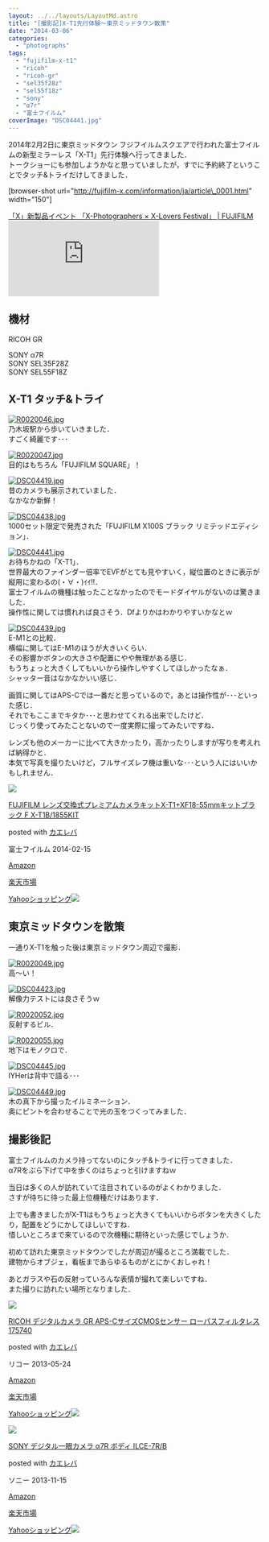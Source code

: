 ```yaml
---
layout: ../../layouts/LayoutMd.astro
title: "[撮影記]X-T1先行体験～東京ミッドタウン散策"
date: "2014-03-06"
categories: 
  - "photographs"
tags: 
  - "fujifilm-x-t1"
  - "ricoh"
  - "ricoh-gr"
  - "sel35f28z"
  - "sel55f18z"
  - "sony"
  - "α7r"
  - "富士フイルム"
coverImage: "DSC04441.jpg"
---
```


2014年2月2日に東京ミッドタウン フジフイルムスクエアで行われた富士フイルムの新型ミラーレス「X-T1」先行体験へ行ってきました．  
トークショーにも参加しようかなと思っていましたが，すでに予約終了ということでタッチ&トライだけしてきました．

\[browser-shot url="http://fujifilm-x.com/information/ja/article\_0001.html" width="150"\]

[「X」新製品イベント 「X-Photographers × X-Lovers Festival」 | FUJIFILM](http://fujifilm-x.com/information/ja/article_0001.html) [![](http://b.hatena.ne.jp/entry/image/http://fujifilm-x.com/information/ja/article_0001.html)](http://b.hatena.ne.jp/entry/http://fujifilm-x.com/information/ja/article_0001.html)

## 機材

RICOH GR

SONY α7R  
SONY SEL35F28Z  
SONY SEL55F18Z

## X-T1 タッチ&トライ

[![R0020046.jpg](/archive/images/12948680004_39cfc061e0_b.jpg)](http://www.flickr.com/photos/67522130@N08/12948680004/ "R0020046.jpg")  
乃木坂駅から歩いていきました．  
すごく綺麗です･･･

[![R0020047.jpg](/archive/images/12948270145_2834eff0b3_b.jpg)](http://www.flickr.com/photos/67522130@N08/12948270145/ "R0020047.jpg")  
目的はもちろん「FUJIFILM SQUARE」！

[![DSC04419.jpg](/archive/images/12948687414_129767637b_b.jpg)](http://www.flickr.com/photos/67522130@N08/12948687414/ "DSC04419.jpg")  
昔のカメラも展示されていました．  
なかなか新鮮！

[![DSC04438.jpg](/archive/images/12948419933_13d1cfa2e4_b.jpg)](http://www.flickr.com/photos/67522130@N08/12948419933/ "DSC04438.jpg")  
1000セット限定で発売された「FUJIFILM X100S ブラック リミテッドエディション」．

[![DSC04441.jpg](/archive/images/12948309305_c207299b9a_b.jpg)](http://www.flickr.com/photos/67522130@N08/12948309305/ "DSC04441.jpg")  
お待ちかねの「X-T1」．  
世界最大のファインダー倍率でEVFがとても見やすいく，縦位置のときに表示が縦用に変わるの(・∀・)ｲｲ!!．  
富士フイルムの機種は触ったことなかったのでモードダイヤルがないのは驚きました．  
操作性に関しては慣れれば良さそう．Dfよりかはわかりやすいかなとｗ

[![DSC04439.jpg](/archive/images/12948423603_a9c516ca28_b.jpg)](http://www.flickr.com/photos/67522130@N08/12948423603/ "DSC04439.jpg")  
E-M1との比較．  
横幅に関してはE-M1のほうが大きいくらい．  
その影響かボタンの大きさや配置にやや無理がある感じ．  
もうちょっと大きくしてもいいから操作しやすくしてほしかったなぁ．  
シャッター音はなかなかいい感じ．

画質に関してはAPS-Cでは一番だと思っているので，あとは操作性が･･･といった感じ．  
それでもここまでキタか･･･と思わせてくれる出来でしたけど．  
じっくり使ってみたことないので一度実際に撮ってみたいですね．

レンズも他のメーカーに比べて大きかったり，高かったりしますが写りを考えれば納得かと．  
本気で写真を撮りたいけど，フルサイズレフ機は重いな･･･という人にはいいかもしれません．

[![](/archive/images/51wUJCqiZbL._SL160_.jpg)](https://www.amazon.co.jp/exec/obidos/ASIN/B00I3BSXWK/mizuka123-22/ref=nosim/)

[FUJIFILM レンズ交換式プレミアムカメラキットX-T1+XF18-55mmキットブラック F X-T1B/1855KIT](https://www.amazon.co.jp/exec/obidos/ASIN/B00I3BSXWK/mizuka123-22/ref=nosim/)

posted with [カエレバ](http://kaereba.com)

富士フイルム 2014-02-15

[Amazon](http://www.amazon.co.jp/gp/search?keywords=X-T1%20%83%8C%83%93%83Y%8C%F0%8A%B7%8E%AE%83v%83%8C%83%7E%83A%83%80%83J%83%81%83%89&__mk_ja_JP=%83J%83%5E%83J%83i&tag=mizuka123-22 "アマゾン")

[楽天市場](http://hb.afl.rakuten.co.jp/hgc/032b53ee.4b34c5ee.0f4a541e.f440145e/?pc=http%3A%2F%2Fsearch.rakuten.co.jp%2Fsearch%2Fmall%2FX-T1%2520%25E3%2583%25AC%25E3%2583%25B3%25E3%2582%25BA%25E4%25BA%25A4%25E6%258F%259B%25E5%25BC%258F%25E3%2583%2597%25E3%2583%25AC%25E3%2583%259F%25E3%2582%25A2%25E3%2583%25A0%25E3%2582%25AB%25E3%2583%25A1%25E3%2583%25A9%2F-%2Ff.1-p.1-s.1-sf.0-st.A-v.2%3Fx%3D0%26scid%3Daf_ich_link_urltxt%26m%3Dhttp%3A%2F%2Fm.rakuten.co.jp%2F "楽天市場")

[Yahooショッピング![](//ad.jp.ap.valuecommerce.com/servlet/gifbanner?sid=3066752&pid=881990642)](//ck.jp.ap.valuecommerce.com/servlet/referral?sid=3066752&pid=881990642&vc_url=http%3A%2F%2Fshopping.search.yahoo.co.jp%2Fsearch%3FuIv%3Don%26ei%3DUTF-8%26tab_ex%3Dcommerce%26slider%3D0%26va%3DX-T1%2520%25E3%2583%25AC%25E3%2583%25B3%25E3%2582%25BA%25E4%25BA%25A4%25E6%258F%259B%25E5%25BC%258F%25E3%2583%2597%25E3%2583%25AC%25E3%2583%259F%25E3%2582%25A2%25E3%2583%25A0%25E3%2582%25AB%25E3%2583%25A1%25E3%2583%25A9 "Yahooショッピング")

## 東京ミッドタウンを散策

一通りX-T1を触った後は東京ミッドタウン周辺で撮影．

[![R0020049.jpg](/archive/images/12948405733_2394022c97_b.jpg)](http://www.flickr.com/photos/67522130@N08/12948405733/ "R0020049.jpg")  
高～い！

[![DSC04423.jpg](/archive/images/12948701894_c697795e82_b.jpg)](http://www.flickr.com/photos/67522130@N08/12948701894/ "DSC04423.jpg")  
解像力テストには良さそうｗ

[![R0020052.jpg](/archive/images/12948296385_ccb0a5373d_b.jpg)](http://www.flickr.com/photos/67522130@N08/12948296385/ "R0020052.jpg")  
反射するビル．

[![R0020055.jpg](/archive/images/12948730354_27dd1a4f36_b.jpg)](http://www.flickr.com/photos/67522130@N08/12948730354/ "R0020055.jpg")  
地下はモノクロで．

[![DSC04445.jpg](/archive/images/12948449113_2fbc8fc618_b.jpg)](http://www.flickr.com/photos/67522130@N08/12948449113/ "DSC04445.jpg")  
IYHerは背中で語る･･･

[![DSC04449.jpg](/archive/images/12948760324_9ca0c8e269_b.jpg)](http://www.flickr.com/photos/67522130@N08/12948760324/ "DSC04449.jpg")  
木の真下から撮ったイルミネーション．  
奥にピントを合わせることで光の玉をつくってみました．

## 撮影後記

富士フイルムのカメラ持ってないのにタッチ&トライに行ってきました．  
α7Rをぶら下げて中を歩くのはちょっと引けますねｗ

当日は多くの人が訪れていて注目されているのがよくわかりました．  
さすが待ちに待った最上位機種だけはあります．

上でも書きましたがX-T1はもうちょっと大きくてもいいからボタンを大きくしたり，配置をどうにかしてほしいですね．  
惜しいところまで来ているので次機種に期待といった感じでしょうか．

初めて訪れた東京ミッドタウンでしたが周辺が撮るところ満載でした．  
建物からオブジェ，看板まであらゆるものがとにかくおしゃれ！

あとガラスや石の反射っていろんな表情が撮れて楽しいですね．  
また撮りに訪れたい場所となりました．

[![](/archive/images/51l2yAOyf1L._SL160_.jpg)](https://www.amazon.co.jp/exec/obidos/ASIN/B00CE2V2VI/mizuka123-22/ref=nosim/)

[RICOH デジタルカメラ GR APS-CサイズCMOSセンサー ローパスフィルタレス 175740](https://www.amazon.co.jp/exec/obidos/ASIN/B00CE2V2VI/mizuka123-22/ref=nosim/)

posted with [カエレバ](http://kaereba.com)

リコー 2013-05-24

[Amazon](http://www.amazon.co.jp/gp/search?keywords=GR%20APS-C%83T%83C%83YCMOS%83Z%83%93%83T%81%5B%20%83%8D%81%5B%83p%83X&__mk_ja_JP=%83J%83%5E%83J%83i&tag=mizuka123-22 "アマゾン")

[楽天市場](http://hb.afl.rakuten.co.jp/hgc/032b53ee.4b34c5ee.0f4a541e.f440145e/?pc=http%3A%2F%2Fsearch.rakuten.co.jp%2Fsearch%2Fmall%2FGR%2520APS-C%25E3%2582%25B5%25E3%2582%25A4%25E3%2582%25BACMOS%25E3%2582%25BB%25E3%2583%25B3%25E3%2582%25B5%25E3%2583%25BC%2520%25E3%2583%25AD%25E3%2583%25BC%25E3%2583%2591%25E3%2582%25B9%2F-%2Ff.1-p.1-s.1-sf.0-st.A-v.2%3Fx%3D0%26scid%3Daf_ich_link_urltxt%26m%3Dhttp%3A%2F%2Fm.rakuten.co.jp%2F "楽天市場")

[Yahooショッピング![](//ad.jp.ap.valuecommerce.com/servlet/gifbanner?sid=3066752&pid=881990642)](//ck.jp.ap.valuecommerce.com/servlet/referral?sid=3066752&pid=881990642&vc_url=http%3A%2F%2Fshopping.search.yahoo.co.jp%2Fsearch%3FuIv%3Don%26ei%3DUTF-8%26tab_ex%3Dcommerce%26slider%3D0%26va%3DGR%2520APS-C%25E3%2582%25B5%25E3%2582%25A4%25E3%2582%25BACMOS%25E3%2582%25BB%25E3%2583%25B3%25E3%2582%25B5%25E3%2583%25BC%2520%25E3%2583%25AD%25E3%2583%25BC%25E3%2583%2591%25E3%2582%25B9 "Yahooショッピング")

[![](/archive/images/41SSfTbp1CL._SL160_.jpg)](https://www.amazon.co.jp/exec/obidos/ASIN/B00FXKLN58/mizuka123-22/ref=nosim/)

[SONY デジタル一眼カメラ α7R ボディ ILCE-7R/B](https://www.amazon.co.jp/exec/obidos/ASIN/B00FXKLN58/mizuka123-22/ref=nosim/)

posted with [カエレバ](http://kaereba.com)

ソニー 2013-11-15

[Amazon](http://www.amazon.co.jp/gp/search?keywords=ILCE-7R%2FB&__mk_ja_JP=%83J%83%5E%83J%83i&tag=mizuka123-22 "アマゾン")

[楽天市場](http://hb.afl.rakuten.co.jp/hgc/032b53ee.4b34c5ee.0f4a541e.f440145e/?pc=http%3A%2F%2Fsearch.rakuten.co.jp%2Fsearch%2Fmall%2FILCE-7R%252FB%2F-%2Ff.1-p.1-s.1-sf.0-st.A-v.2%3Fx%3D0%26scid%3Daf_ich_link_urltxt%26m%3Dhttp%3A%2F%2Fm.rakuten.co.jp%2F "楽天市場")

[Yahooショッピング![](//ad.jp.ap.valuecommerce.com/servlet/gifbanner?sid=3066752&pid=881990642)](//ck.jp.ap.valuecommerce.com/servlet/referral?sid=3066752&pid=881990642&vc_url=http%3A%2F%2Fshopping.search.yahoo.co.jp%2Fsearch%3FuIv%3Don%26ei%3DUTF-8%26tab_ex%3Dcommerce%26slider%3D0%26va%3DILCE-7R%252FB "Yahooショッピング")
